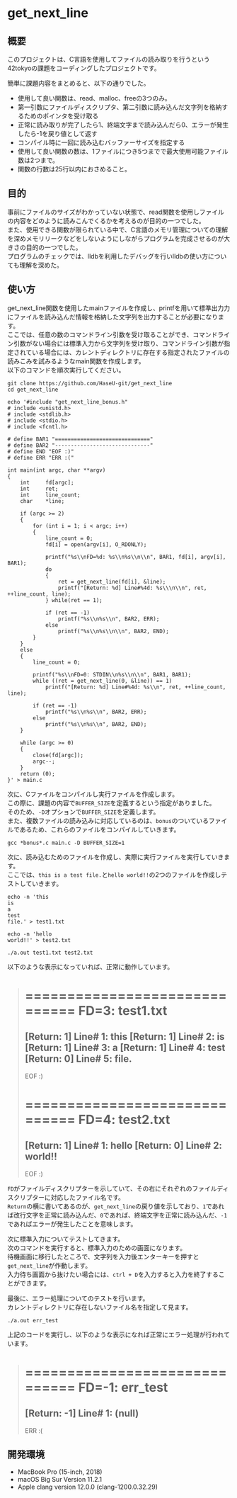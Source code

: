 # get_next_line

## 概要
このプロジェクトは、C言語を使用してファイルの読み取りを行うという42tokyoの課題をコーディングしたプロジェクトです。

簡単に課題内容をまとめると、以下の通りでした。  
- 使用して良い関数は、read、malloc、freeの3つのみ。  
- 第一引数にファイルディスクリプタ、第二引数に読み込んだ文字列を格納するためのポインタを受け取る
- 正常に読み取りが完了したら1、終端文字まで読み込んだら0、エラーが発生したら-1を戻り値として返す
- コンパイル時に一回に読み込むバッファーサイズを指定する  
- 使用して良い関数の数は、1ファイルにつき5つまでで最大使用可能ファイル数は2つまで。  
- 関数の行数は25行以内におさめること。  

## 目的
事前にファイルのサイズがわかっていない状態で、read関数を使用しファイルの内容をどのように読みこんでくるかを考えるのが目的の一つでした。  
また、使用できる関数が限られている中で、C言語のメモリ管理についての理解を深めメモリリークなどをしないようにしながらプログラムを完成させるのが大きさの目的の一つでした。  
プログラムのチェックでは、lldbを利用したデバッグを行いlldbの使い方についても理解を深めた。  

## 使い方
get_next_line関数を使用したmainファイルを作成し、printfを用いて標準出力力にファイルを読み込んだ情報を格納した文字列を出力することが必要になります。  
ここでは、任意の数のコマンドライン引数を受け取ることができ、コマンドライン引数がない場合には標準入力から文字列を受け取り、コマンドライン引数が指定されている場合には、カレントディレクトリに存在する指定されたファイルの読みこみを試みるようなmain関数を作成します。  
以下のコマンドを順次実行してください。  

```shell
git clone https://github.com/HaseU-git/get_next_line
cd get_next_line

echo '#include "get_next_line_bonus.h"
# include <unistd.h>
# include <stdlib.h>
# include <stdio.h>
# include <fcntl.h>

# define BAR1 "=============================="
# define BAR2 "------------------------------"
# define END "EOF :)"
# define ERR "ERR :("

int main(int argc, char **argv)
{
    int		fd[argc];
    int		ret;
    int		line_count;
    char	*line;

    if (argc >= 2)
    {
		for (int i = 1; i < argc; i++)
        {
            line_count = 0;
            fd[i] = open(argv[i], O_RDONLY);

            printf("%s\\nFD=%d: %s\\n%s\\n\\n", BAR1, fd[i], argv[i], BAR1);
			do
			{
				ret = get_next_line(fd[i], &line);
                printf("[Return: %d] Line#%4d: %s\\\n\\n", ret, ++line_count, line);
			} while(ret == 1);

            if (ret == -1)
                printf("%s\\n%s\\n", BAR2, ERR);
            else
                printf("%s\\n%s\\n\\n", BAR2, END);
        }
    }
    else
    {
		line_count = 0;

		printf("%s\\nFD=0: STDIN\\n%s\\n\\n", BAR1, BAR1);
        while ((ret = get_next_line(0, &line)) == 1)
            printf("[Return: %d] Line#%4d: %s\\n", ret, ++line_count, line);

        if (ret == -1)
            printf("%s\\n%s\\n", BAR2, ERR);
        else
            printf("%s\\n%s\\n", BAR2, END);
    }

	while (argc >= 0)
	{
        close(fd[argc]);
		argc--;
	}
	return (0);
}' > main.c
```

次に、Cファイルをコンパイルし実行ファイルを作成します。  
この際に、課題の内容で`BUFFER_SIZE`を定義するという指定がありました。  
そのため、`-D`オプションで`BUFFER_SIZE`を定義します。  
また、複数ファイルの読み込みに対応しているのは、`bonus`のついているファイルであるため、これらのファイルをコンパイルしていきます。  

```shell
gcc *bonus*.c main.c -D BUFFER_SIZE=1
```

次に、読み込むためのファイルを作成し、実際に実行ファイルを実行していきます。  
ここでは、`this is a test file.`と`hello world!!`の2つのファイルを作成しテストしていきます。  

```shell
echo -n 'this
is
a
test
file.' > test1.txt

echo -n 'hello
world!!' > test2.txt

./a.out test1.txt test2.txt
```

以下のような表示になっていれば、正常に動作しています。  

>==============================
>FD=3: test1.txt
>==============================
>
>[Return: 1] Line#   1: this
>[Return: 1] Line#   2: is
>[Return: 1] Line#   3: a
>[Return: 1] Line#   4: test
>[Return: 0] Line#   5: file.
>------------------------------
>EOF :)
>
>==============================
>FD=4: test2.txt
>==============================
>
>[Return: 1] Line#   1: hello
>[Return: 0] Line#   2: world!!
>------------------------------
>EOF :)

`FD`がファイルディスクリプターを示していて、その右にそれぞれのファイルディスクリプターに対応したファイル名です。  
`Return`の横に書いてあるのが、`get_next_line`の戻り値を示しており、`1`であれば改行文字を正常に読み込んだ、`0`であれば、終端文字を正常に読み込んだ、`-1`であればエラーが発生したことを意味します。  

次に標準入力についてテストしてきます。  
次のコマンドを実行すると、標準入力のための画面になります。  
待機画面に移行したところで、文字列を入力後エンターキーを押すと`get_next_line`が作動します。  
入力待ち画面から抜けたい場合には、`ctrl + D`を入力すると入力を終了することができます。  

最後に、エラー処理についてのテストを行います。  
カレントディレクトリに存在しないファイル名を指定して見ます。  

```shell
./a.out err_test
```

上記のコードを実行し、以下のような表示になれば正常にエラー処理が行われています。  

>==============================
>FD=-1: err_test
>==============================
>
>[Return: -1] Line#   1: (null)
>------------------------------
>ERR :(

## 開発環境
- MacBook Pro (15-inch, 2018)
- macOS Big Sur Version 11.2.1
- Apple clang version 12.0.0 (clang-1200.0.32.29)
